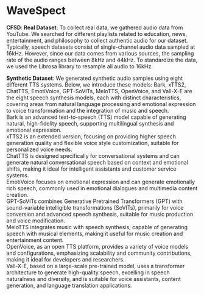 # WaveSpect
__CFSD__:
__Real Dataset__: To collect real data, we gathered audio data from YouTube. We searched for different playlists related to education, news, entertainment, and philosophy to collect authentic audio for our dataset. Typically, speech datasets consist of single-channel audio data sampled at 16kHz. However, since our data comes from various sources, the sampling rate of the audio ranges between 8kHz and 44kHz. To standardize the data, we used the Librosa library to resample all audio to 16kHz.

__Synthetic Dataset__: We generated synthetic audio samples using eight different TTS systems. Below, we introduce these models: Bark, xTTS2, ChatTTS, EmotiVoice, GPT-SoVITs, MeloTTS, OpenVoice, and Vall-X-E are the eight speech synthesis models, each with distinct characteristics, covering areas from natural language processing and emotional expression to voice transformation and the integration of music and speech. <br>
Bark is an advanced text-to-speech (TTS) model capable of generating natural, high-fidelity speech, supporting multilingual synthesis and emotional expression.  <br>
xTTS2 is an extended version, focusing on providing higher speech generation quality and flexible voice style customization, suitable for personalized voice needs.  <br>
ChatTTS is designed specifically for conversational systems and can generate natural conversational speech based on context and emotional shifts, making it ideal for intelligent assistants and customer service systems.  <br>
EmotiVoice focuses on emotional expression and can generate emotionally rich speech, commonly used in emotional dialogues and multimedia content creation.  <br>
GPT-SoVITs combines Generative Pretrained Transformers (GPT) with sound-variable intelligible transformations (SoVITs), primarily for voice conversion and advanced speech synthesis, suitable for music production and voice modification.  <br>
MeloTTS integrates music with speech synthesis, capable of generating speech with musical elements, making it useful for music creation and entertainment content.  <br>
OpenVoice, as an open TTS platform, provides a variety of voice models and configurations, emphasizing scalability and community contributions, making it ideal for developers and researchers.  <br>
Vall-X-E, based on a large-scale pre-trained model, uses a transformer architecture to generate high-quality speech, excelling in speech naturalness and diversity, and is suitable for voice assistants, content generation, and language translation applications. <br>

